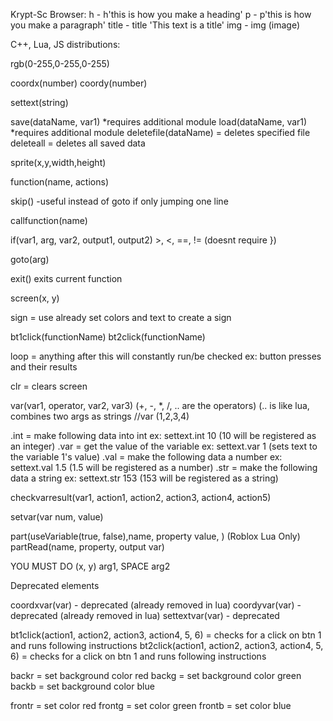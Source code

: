 Krypt-Sc Browser:
h - h'this is how you make a heading'
p - p'this is how you make a paragraph'
title - title 'This text is a title'
img - img (image)


C++, Lua, JS distributions:

rgb(0-255,0-255,0-255)

coordx(number)
coordy(number)

settext(string)

save(dataName, var1) *requires additional module
load(dataName, var1) *requires additional module
deletefile(dataName) = deletes specified file
deleteall = deletes all saved data

sprite(x,y,width,height)

function(name, actions)

skip() -useful instead of goto if only jumping one line

callfunction(name)

if(var1, arg, var2, output1, output2) >, <, ==, != (doesnt require })

goto(arg)

exit() exits current function

screen(x, y)

sign = use already set colors and text to create a sign

bt1click(functionName)
bt2click(functionName)


loop = anything after this will constantly run/be checked ex: button presses and their results

clr = clears screen

var(var1, operator, var2, var3) (+, -, *, /, .. are the operators) (.. is like lua, combines two args as strings
//var (1,2,3,4)

.int = make following data into int ex: settext.int 10 (10 will be registered as an integer) 
.var = get the value of the variable ex: settext.var 1 (sets text to the variable 1's value)
.val = make the following data a number ex: settext.val 1.5 (1.5 will be registered as a number)
.str = make the following data a string ex: settext.str 153 (153 will be registered as a string)


checkvarresult(var1, action1, action2, action3, action4, action5)

setvar(var num, value)

part(useVariable(true, false),name, property value, ) (Roblox Lua Only) 
partRead(name, property, output var)

YOU MUST DO (x, y)
arg1, SPACE arg2 




Deprecated elements

coordxvar(var) - deprecated (already removed in lua)
coordyvar(var) - deprecated (already removed in lua)
settextvar(var) - deprecated

bt1click(action1, action2, action3, action4, 5, 6) = checks for a click on btn 1 and runs following instructions
bt2click(action1, action2, action3, action4, 5, 6) = checks for a click on btn 1 and runs following instructions

backr = set background color red
backg = set background color green
backb = set background color blue

frontr = set color red
frontg = set color green
frontb = set color blue

